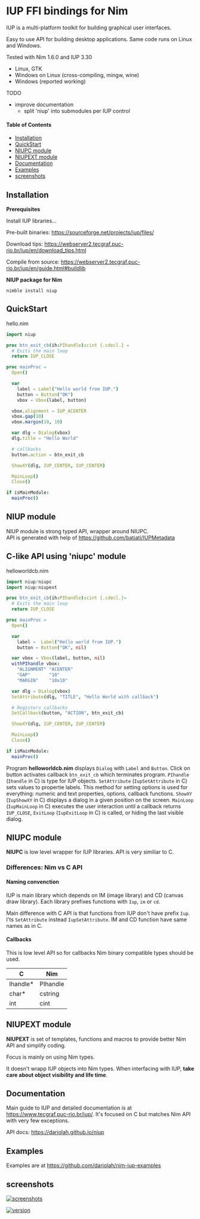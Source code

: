 # IUP FFI bindings for Nim

IUP is a multi-platform toolkit for building graphical user interfaces.

Easy to use API for building desktop applications. Same code runs on Linux and Windows.

Tested with Nim 1.6.0 and IUP 3.30
- Linux, GTK
- Windows on Linux (cross-compiling, mingw, wine)
- Windows (reported working)

TODO
- improve documentation
  - split 'niup' into submodules per IUP control
  
#### Table of Contents

- [Installation](#installation)
- [QuickStart](#quickstart)
- [NIUPC module](#niupc-module)
- [NIUPEXT module](#niupext-module)
- [Documentation](#documentation)
- [Examples](#examples)
- [screenshots](#screenshots)

## Installation

**Prerequisites**

Install IUP libraries...

Pre-built binaries:
https://sourceforge.net/projects/iup/files/

Download tips:
https://webserver2.tecgraf.puc-rio.br/iup/en/download_tips.html

Compile from source:
https://webserver2.tecgraf.puc-rio.br/iup/en/guide.html#buildlib

**NIUP package for Nim**
```
nimble install niup
```

## QuickStart
hello.nim

```Nim
import niup

proc btn_exit_cb(ih:PIhandle):cint {.cdecl.} =
  # Exits the main loop
  return IUP_CLOSE

proc mainProc =
  Open()

  var
    label = Label("Hello world from IUP.")
    button = Button("OK")
    vbox = Vbox(label, button)

  vbox.alignment = IUP_ACENTER
  vbox.gap(10)
  vbox.margin(10, 10)

  var dlg = Dialog(vbox)
  dlg.title = "Hello World"

  # callbacks
  button.action = btn_exit_cb

  ShowXY(dlg, IUP_CENTER, IUP_CENTER)

  MainLoop()
  Close()

if isMainModule:
  mainProc()
```

## NIUP module

NIUP module is strong typed API, wrapper around NIUPC.  
API is generated with help of <https://github.com/batiati/IUPMetadata>

## C-like API using 'niupc' module

helloworldcb.nim

```Nim
import niup/niupc
import niup/niupext

proc btn_exit_cb(ih:PIhandle):cint {.cdecl.}=
  # Exits the main loop
  return IUP_CLOSE

proc mainProc =
  Open()

  var
    label =  Label("Hello world from IUP.")
    button = Button("OK", nil)

  var vbox = Vbox(label, button, nil)
  withPIhandle vbox:
    "ALIGNMENT" "ACENTER"
    "GAP"       "10"
    "MARGIN"    "10x10"

  var dlg = Dialog(vbox)
  SetAttribute(dlg, "TITLE", "Hello World with callback")

  # Registers callbacks
  SetCallback(button, "ACTION", btn_exit_cb)

  ShowXY(dlg, IUP_CENTER, IUP_CENTER)

  MainLoop()
  Close()

if isMainModule:
  mainProc()
```

Program **helloworldcb.nim** displays ``Dialog`` with ``Label`` and ``Button``. Click on button activates callback ``btn_exit_cb`` which terminates program.
``PIhandle`` (``Ihandle`` in C) is type for IUP objects. ``SetAttribute`` (``IupSetAttribute`` in C) sets values to propertie labels. This method for setting options is used for everything: numeric and text properties, options, callback functions. ``ShowXY`` (``IupShowXY`` in C) displays a dialog in a given position on the screen. ``MainLoop`` (``IupMainLoop`` in C) executes the user interaction until a callback returns ``IUP_CLOSE``, ``ExitLoop`` (``IupExitLoop`` in C) is called, or hiding the last visible dialog.

## NIUPC module

**NIUPC** is low level wrapper for IUP libraries. API is very similiar to C.

### Differences: Nim vs C API

#### Naming convenction

IUP is main library which depends on IM (image library) and CD (canvas draw library). Each library prefixes functions with ``Iup``, ``im`` or ``cd``.

Main difference with C API is that functions from IUP don't have prefix ``Iup``. I'ts ``SetAttribute`` instead ``IupSetAttribute``. IM and CD function have same names as in C.

#### Callbacks

This is low level API so for callbacks Nim binary compatible types should be used.

| C  | Nim |
| --- | --- |
| Ihandle* | PIhandle  |
| char* | cstring |
| int | cint |

## NIUPEXT module

**NIUPEXT** is set of templates, functions and macros to provide better Nim API and simplify coding.

Focus is mainly on using Nim types.

It doesn't wrapp IUP objects into Nim types. When interfacing with IUP, __take care about object visibility and life time__.

## Documentation

Main guide to IUP and detailed documentation is at <https://www.tecgraf.puc-rio.br/iup/>. It's focused on C but matches Nim API with very few exceptions.

API docs: <https://dariolah.github.io/niup>

## Examples

Examples are at <https://github.com/dariolah/nim-iup-examples>

## screenshots

[![screenshots](https://raw.githubusercontent.com/dariolah/niup/master/screenshots.gif)](#screenshots)

[![version](https://raw.githubusercontent.com/dariolah/niup/master/version.png)](#version)
